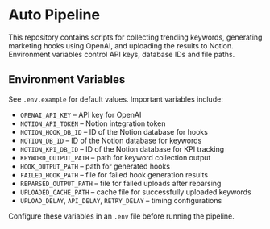 # Auto Pipeline

This repository contains scripts for collecting trending keywords, generating marketing hooks using OpenAI, and uploading the results to Notion. Environment variables control API keys, database IDs and file paths.

## Environment Variables
See `.env.example` for default values. Important variables include:

- `OPENAI_API_KEY` – API key for OpenAI
- `NOTION_API_TOKEN` – Notion integration token
- `NOTION_HOOK_DB_ID` – ID of the Notion database for hooks
- `NOTION_DB_ID` – ID of the Notion database for keywords
- `NOTION_KPI_DB_ID` – ID of the Notion database for KPI tracking
- `KEYWORD_OUTPUT_PATH` – path for keyword collection output
- `HOOK_OUTPUT_PATH` – path for generated hooks
- `FAILED_HOOK_PATH` – file for failed hook generation results
- `REPARSED_OUTPUT_PATH` – file for failed uploads after reparsing
- `UPLOADED_CACHE_PATH` – cache file for successfully uploaded keywords
- `UPLOAD_DELAY`, `API_DELAY`, `RETRY_DELAY` – timing configurations

Configure these variables in an `.env` file before running the pipeline.
